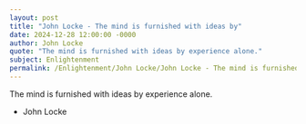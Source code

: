 ```yaml
---
layout: post
title: "John Locke - The mind is furnished with ideas by"
date: 2024-12-28 12:00:00 -0000
author: John Locke
quote: "The mind is furnished with ideas by experience alone."
subject: Enlightenment
permalink: /Enlightenment/John Locke/John Locke - The mind is furnished with ideas by
---
```


The mind is furnished with ideas by experience alone.

- John Locke
